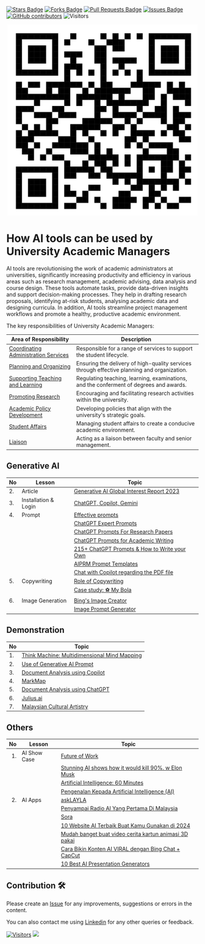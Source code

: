 <a href="https://github.com/drshahizan/ai-tools/stargazers"><img src="https://img.shields.io/github/stars/drshahizan/ai-tools" alt="Stars Badge"/></a>
<a href="https://github.com/drshahizan/ai-tools/network/members"><img src="https://img.shields.io/github/forks/drshahizan/ai-tools" alt="Forks Badge"/></a>
<a href="https://github.com/drshahizan/ai-tools"><img src="https://img.shields.io/github/issues-pr/drshahizan/ai-tools" alt="Pull Requests Badge"/></a>
<a href="https://github.com/drshahizan/ai-tools/issues"><img src="https://img.shields.io/github/issues/drshahizan/ai-tools" alt="Issues Badge"/></a>
<a href="https://github.com/drshahizan/ai-tools/graphs/contributors"><img alt="GitHub contributors" src="https://img.shields.io/github/contributors/drshahizan/ai-tools?color=2b9348"></a>
![Visitors](https://api.visitorbadge.io/api/visitors?path=https%3A%2F%2Fgithub.com%2Fdrshahizan%2Fai-tools&labelColor=%23d9e3f0&countColor=%23697689&style=flat)

<p align="center">
<img src="/images/qrcode_leader.png"  height="500" />
</p>

# How AI tools can be used by University Academic Managers

AI tools are revolutionising the work of academic administrators at universities, significantly increasing productivity and efficiency in various areas such as research management, academic advising, data analysis and course design. These tools automate tasks, provide data-driven insights and support decision-making processes. They help in drafting research proposals, identifying at-risk students, analysing academic data and designing curricula. In addition, AI tools streamline project management workflows and promote a healthy, productive academic environment.

The key responsibilities of University Academic Managers:

| **Area of Responsibility** | **Description** |
|----------------------------|-----------------|
| [Coordinating Administration Services](leader/coordination.md) | Responsible for a range of services to support the student lifecycle. |
| [Planning and Organizing](leader/planning.md) | Ensuring the delivery of high-quality services through effective planning and organization. |
| [Supporting Teaching and Learning](leader/supporting.md) | Regulating teaching, learning, examinations, and the conferment of degrees and awards. |
| [Promoting Research](leader/research.md) | Encouraging and facilitating research activities within the university. |
| [Academic Policy Development](leader/policy.md) | Developing policies that align with the university's strategic goals. |
| [Student Affairs](leader/affairs.md) | Managing student affairs to create a conducive academic environment. |
| [Liaison](leader/liaison.md) | Acting as a liaison between faculty and senior management. |

## Generative AI

| No | Lesson | Topic |
|--------|---------|---------|
| 2. | Article | [Generative AI Global Interest Report 2023](https://www.electronicshub.org/generative-ai-global-interest-report-2023/) |
| 3. | Installation & Login | [ChatGPT, Copilot, Gemini](pimpin/signin.md) |
| 4. | Prompt | [Effective prompts](https://drshahizan.gitbook.io/copywriting-chatgpt/prompts/effective-prompts) |
|  |  | [ChatGPT Expert Prompts](https://github.com/drshahizan/Generative-AI-Playground/blob/main/materials/prompt.md) |
|  |  | [ChatGPT Prompts For Research Papers](https://github.com/drshahizan/Generative-AI-Playground/blob/main/materials/prompt_research.md) |
|  |  | [ChatGPT Prompts for Academic Writing](https://github.com/drshahizan/Generative-AI-Playground/blob/main/materials/prompt_academic.md) |
|  |  | [215+ ChatGPT Prompts & How to Write your Own](https://writesonic.com/blog/chatgpt-prompts) |
|  |  | [AIPRM Prompt Templates](https://drshahizan.gitbook.io/copywriting-chatgpt/prompts/aiprm-prompt-templates) |
|  |  | [Chat with Copilot regarding the PDF file](https://github.com/drshahizan/Generative-AI-Playground/blob/main/materials/copilot.md) |
| 5. | Copywriting | [Role of Copywriting](https://drshahizan.gitbook.io/copywriting-chatgpt/introduction-copywriting/role) |
|  | | [Case study: ⚽ My Bola](https://drshahizan.gitbook.io/copywriting-chatgpt/introduction-copywriting/case-study/copywriting) |
| 6. | Image Generation | [Bing's Image Creator](https://github.com/drshahizan/Generative-AI-Playground/blob/main/materials/bing_image.md) |
|  |  | [Image Prompt Generator](https://aivyx.com/bing-create-prompt-generator/) |

## Demonstration

| No | Topic |
|------------|----|
| 1. | [Think Machine: Multidimensional Mind Mapping](https://thinkmachine.com/) |
| 2. | [Use of Generative AI Prompt](leader/function.md) |
| 3. | [Document Analysis using Copilot](pimpin/dokumen_copilot.md) |
| 4. | [MarkMap](pimpin/markmap.md) |
| 5. | [Document Analysis using ChatGPT](pimpin/dokumen_chatgpt.md) |
| 6. | [Julius.ai](https://julius.ai/) |
| 7. | [Malaysian Cultural Artistry](https://github.com/drshahizan/Generative-AI-Playground/blob/main/materials/drawing.md) |

## Others

| No | Lesson | Topic |
|--------:|---------|---------|
| 1. | AI Show Case | [Future of Work](../../images/Future%20of%20Work%20.pdf) |
|||[Stunning AI shows how it would kill 90%. w Elon Musk](https://youtu.be/J6Mdq3n6kgk?si=4G0k5-WNH55pBMhw)|
|||[Artificial Intelligence: 60 Minutes ](https://youtu.be/aZ5EsdnpLMI?si=3aEFdMyTnOWZTuCZ)|
||| [Pengenalan Kepada Artificial Intelligence (AI)](https://youtu.be/kms0WrEbs0Q?si=woVk00RDgFNC5rBd)|
| 2. | AI Apps| [askLAYLA](https://justasklayla.com/) |
||| [Penyampai Radio AI Yang Pertama Di Malaysia](https://says.com/my/seismik/kenali-aina-sabrina-dj-fly-fm-juga-ai-yang-pertama-di-malaysia-sebagai-penyampai-radio)|
|||[Sora](https://openai.com/sora)|
||| [10 Website AI Terbaik Buat Kamu Gunakan di 2024](https://www.facebook.com/reel/671923085023778) |
||| [Mudah banget buat video cerita kartun animasi 3D pakai](https://www.youtube.com/watch?v=6IYBxbpKato)|
||| [Cara Bikin Konten AI VIRAL dengan Bing Chat + CapCut](https://youtu.be/ed30BLkVpis?si=Z6XmTWxVO1PC_kyv)|
||| [10 Best AI Presentation Generators](https://www.unite.ai/best-ai-presentation-generators/)|

## Contribution 🛠️
Please create an [Issue](https://github.com/drshahizan/ai-tools/issues) for any improvements, suggestions or errors in the content.

You can also contact me using [Linkedin](https://www.linkedin.com/in/drshahizan/) for any other queries or feedback.

[![Visitors](https://api.visitorbadge.io/api/visitors?path=https%3A%2F%2Fgithub.com%2Fdrshahizan&labelColor=%23697689&countColor=%23555555&style=plastic)](https://visitorbadge.io/status?path=https%3A%2F%2Fgithub.com%2Fdrshahizan)
![](https://hit.yhype.me/github/profile?user_id=81284918)


